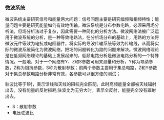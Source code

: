 ### 微波系统

微波系统主要研究信号和能量两大问题：信号问题主要是研究幅频和相频特性；能量问题主要是研究能量如何有效地传输。微波系统是分布参数电路，必须采用场分析法，但场分析法过于复杂，因此需要一种简化的分析方法。微波网络法被广泛运用于微波系统的分析，是一种等效电路法，在分析场分布的基础上，用路的方法将微波元件等效为电抗或电阻器件，将实际的导波传输系统等效为传输线，从而将实际的微波系统简化为微波网络，把场的问题转化为路的问题来解决。微波网络理论是在低频网络理论的基础上发展起来的，低频电路分析是微波电路分析的一个特殊情况。一般地，对于一个网络有Y、Z和S参数可用来测量和分析，Y称为导纳参数，Z称为阻抗参数，S称为散射参数；前两个参数主要用于集总电路，Z和Y参数对于集总参数电路分析非常有效，各参数可以很方便的测试；

驻波比等于1时，表示馈线和天线的阻抗完全匹配，此时高频能量全部被天线辐射出去，没有能量的反射损耗;驻波比为无穷大时，表示全反射，能量完全没有辐射出去。

* S：散射参数
* 电压驻波比